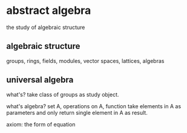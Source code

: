 # abstract algebra
the study of algebraic structure

## algebraic structure
groups, rings, fields, modules, vector spaces, lattices, algebras

## universal algebra
what's? take class of groups as study object.

what's algebra? set A, operations on A, function take elements in A as parameters and only return single element in A as 
result.

axiom: the form of equation
